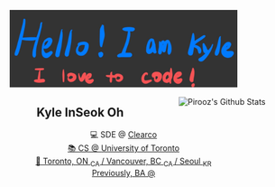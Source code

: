 <p align="center"><a href="https://kyleisoh.com"><img width="80%" alt="Welcome to my Github." src="./assets/ko-readme-header.png" /></a></p>

<img align='right' src="https://github-readme-stats.vercel.app/api?username=kyleisoh&theme=algolia&show_icons=true" alt="Pirooz's Github Stats"></img>

<h2 align="center"> Kyle InSeok Oh </h2>

<div align="center">💻 SDE @ <a href="https://clear.co/"> Clearco </div>
<div align="center">📚 CS @ <a href="https://web.cs.toronto.edu/"> University of Toronto </div>
<div align="center">📍 Toronto, ON <sub> CA </sub> / Vancouver, BC <sub> CA </sub> / Seoul <sub> KR </sub> </div>
<div align="center"> Previously, BA @ <a href="https://www.bcg.com/> BCG </div>
